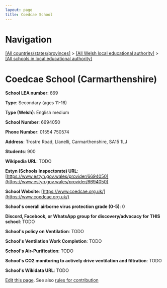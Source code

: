 ```yaml
---
layout: page
title: Coedcae School
---
```

# Navigation

[[All countries/states/provinces]](../../..) > [[All Welsh local educational authority]](../..) > [[All schools in local educational authority]](..)

# Coedcae School (Carmarthenshire)

**School LEA number**: 669

**Type**: Secondary (ages 11-16)

**Type (Welsh)**: English medium

**School Number**: 6694050

**Phone Number**: 01554 750574

**Address**: Trostre Road, Llanelli, Carmarthenshire, SA15 1LJ

**Students**: 900

**Wikipedia URL**: TODO

**Estyn (Schools Inspectorate) URL**: [https://www.estyn.gov.wales/provider/6694050](https://www.estyn.gov.wales/provider/6694050)

**School Website**: [https://www.coedcae.org.uk/](https://www.coedcae.org.uk/)

**School's overall airborne virus protection grade (0-5)**: 0

**Discord, Facebook, or WhatsApp group for discovery/advocacy for THIS school**: TODO

**School's policy on Ventilation**: TODO

**School's Ventilation Work Completion**: TODO

**School's Air-Purification**: TODO

**School's CO2 monitoring to actively drive ventilation and filtration**: TODO

**School's Wikidata URL**: TODO




[Edit this page](https://github.com/ventilate-schools/Wales/edit/prif/./Carmarthenshire/Coedcae_School.md). See also [rules for contribution](../../../contribution-rules/)